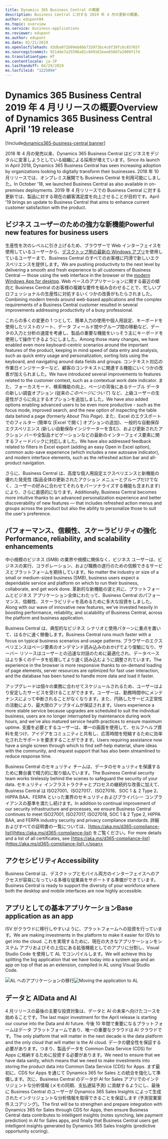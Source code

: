 ```yaml
---
title: Dynamics 365 Business Central の概要
description: Business Central に対する 2019 年 4 月の更新の概要。
author: edupont04
ms.topic: overview
ms.service: business-applications
ms.reviewer: edupont
ms.author: edupont
ms.date: 02/21/2019
ms.openlocfilehash: d3dba072b09eb86b733973bc4c6f39fc6c85765f
ms.sourcegitcommit: 921dde7a25596a81c049162eee650d7a2009f17d
ms.translationtype: HT
ms.contentlocale: ja-JP
ms.lasthandoff: 04/29/2019
ms.locfileid: "1225094"
---
```

# <a name="overview-of-dynamics-365-business-central-april-19-release"></a><span data-ttu-id="c65f7-103">Dynamics 365 Business Central 2019 年 4 月リリースの概要</span><span class="sxs-lookup"><span data-stu-id="c65f7-103">Overview of Dynamics 365 Business Central April '19 release</span></span>
[!include[dynamics365-business-central banner](../includes/dynamics365-business-central.md)]

<span data-ttu-id="c65f7-104">2018 年 4 月の発売以来、Dynamics 365 Business Central はビジネスをデジタルに変革しようとしている組織による採用が増えています。</span><span class="sxs-lookup"><span data-stu-id="c65f7-104">Since its launch in April 2018, Dynamics 365 Business Central has seen increasing adoption by organizations looking to digitally transform their businesses.</span></span> <span data-ttu-id="c65f7-105">2018 年 10 月リリースでは、オンプレミス展開でも Business Central を利用可能にしました。</span><span class="sxs-lookup"><span data-stu-id="c65f7-105">In October '18, we launched Business Central as also available in on-premises deployments.</span></span> <span data-ttu-id="c65f7-106">2019 年 4 月リリースでの Business Central に対する更新では、製品に対する現在の顧客満足度を向上させることが目的です。</span><span class="sxs-lookup"><span data-stu-id="c65f7-106">April '19 brings an update to Business Central that aims to enhance current customer satisfaction with the product.</span></span>  

## <a name="powerful-new-features-for-business-users"></a><span data-ttu-id="c65f7-107">ビジネス ユーザーのための強力な新機能</span><span class="sxs-lookup"><span data-stu-id="c65f7-107">Powerful new features for business users</span></span>
<span data-ttu-id="c65f7-108">生産性を次のレベルに引き上げるため、ブラウザーで Web インターフェイスを使用しているユーザーから、[デスクトップ用の最新の Windows アプリ](https://www.microsoft.com/en-us/p/microsoft-dynamics-365-business-central/9nblggh4ql79)を使用しているユーザーまで、Business Central のすべてのお客様に円滑で新しいエクスペリエンスを提供します。</span><span class="sxs-lookup"><span data-stu-id="c65f7-108">We are pushing productivity to the next level by delivering a smooth and fresh experience to all customers of Business Central — those using the web interface in the browser or the [modern Windows App for desktop](https://www.microsoft.com/en-us/p/microsoft-dynamics-365-business-central/9nblggh4ql79).</span></span> <span data-ttu-id="c65f7-109">Web ベースのアプリケーションに関する最近の傾向と Business Central のお客様の複雑な要件を組み合わせることで、忙しいプロフェッショナルの生産性に対処するいくつかの改善がもたらされました。</span><span class="sxs-lookup"><span data-stu-id="c65f7-109">Combining modern trends around web-based applications and the complex requirements of a Business Central customer resulted in several improvements addressing productivity of a busy professional.</span></span>  

<span data-ttu-id="c65f7-110">これらの多くの変更の 1 つとして、簡単入力の使用や個人用設定、キーボードを使用したリストのソート、データ フィールド間やグループ間の移動など、データの入力と分析の速度を考慮し、製品の重要な機能をいっそう主にキーボードを使用して操作できるようにしました。</span><span class="sxs-lookup"><span data-stu-id="c65f7-110">Among those many changes, we have enabled even more keyboard-centric scenarios around the important features of the product, keeping in mind speed of data entry and analysis, such as quick entry usage and personalization, sorting lists using the keyboard, and navigating around data fields and groups.</span></span> <span data-ttu-id="c65f7-111">コンテキスト対応の作業日インジケーターなど、顧客のコンテキストに関連する機能にいくつかの改善が加えられました。</span><span class="sxs-lookup"><span data-stu-id="c65f7-111">We have introduced several improvements to features related to the customer context, such as a contextual work date indicator.</span></span> <span data-ttu-id="c65f7-112">また、フォーカスモード、検索機能の向上、ページの背後にあるテーブル データの新しい調査オプション (従来の*このページについて*) など、上級ユーザーの生産性がさらに向上するオプションを追加しました。</span><span class="sxs-lookup"><span data-stu-id="c65f7-112">We have also added options enabling advanced users to be even more productive - such as the focus mode, improved search, and the new option of inspecting the table data behind a page (formerly *About This Page*).</span></span> <span data-ttu-id="c65f7-113">また、Excel のエクスポートでのフィルター (簡単な [Excel で開く] オプションの追加)、一般的な自動保存エクスペリエンス (新しい自動保存インジケーターを含む)、および更新されたアクション バーや全製品ナビゲーションなどの最新のインターフェイス要素に関するフィードバックに対応しました。</span><span class="sxs-lookup"><span data-stu-id="c65f7-113">We have also addressed feedback related to filters in Excel export (adding an easy Open in Excel option), common auto-save experience (which includes a new autosave indicator), and modern interface elements, such as the refreshed action bar and all-product navigation.</span></span>

<span data-ttu-id="c65f7-114">さらに、Business Central は、高度な個人用設定エクスペリエンスと新機能の優れた発見性 (製品全体の更新されたアクション メニューとグループだけでなく、ユーザーの好みに合わせてそれらをパーソナライズする機能も含まれます) により、さらに直感的になります。</span><span class="sxs-lookup"><span data-stu-id="c65f7-114">Additionally, Business Central becomes more intuitive thanks to an advanced personalization experience and better discoverability of new features — that includes refreshed action menus and groups across the product but also the ability to personalize those to suit the user's preference.</span></span>

## <a name="performance-reliability-and-scalability-enhancements"></a><span data-ttu-id="c65f7-115">パフォーマンス、信頼性、スケーラビリティの強化</span><span class="sxs-lookup"><span data-stu-id="c65f7-115">Performance, reliability, and scalability enhancements</span></span>
<span data-ttu-id="c65f7-116">中小規模のビジネス (SMB) の業界や規模に関係なく、ビジネス ユーザーは、ビジネスの実行、コラボレーション、および職務の遂行のための信頼できるサービスとプラットフォームを期待しています。</span><span class="sxs-lookup"><span data-stu-id="c65f7-116">No matter the industry or size of a small or medium-sized business (SMB), business users expect a dependable service and platform on which to run their business, collaborate, and get work done.</span></span> <span data-ttu-id="c65f7-117">革新的な新機能の波と共に、プラットフォームとビジネス アプリケーション全体にわたって、Business Central のパフォーマンス、信頼性、スケーラビリティを高めるために多大な投資をしました。</span><span class="sxs-lookup"><span data-stu-id="c65f7-117">Along with our wave of innovative new features, we've invested heavily in boosting performance, reliability, and scalability of Business Central, across the platform and business application.</span></span>

<span data-ttu-id="c65f7-118">Business Central は、典型的なビジネス シナリオと使用パターンに重点を置いて、はるかに速く稼働します。</span><span class="sxs-lookup"><span data-stu-id="c65f7-118">Business Central runs much faster with a focus on typical business scenarios and usage patterns.</span></span> <span data-ttu-id="c65f7-119">ブラウザーのエクスペリエンスはページ要素のオンデマンド読み込みのおかげでより俊敏になり、サーバー リソースはユーザーとの迅速な対話のために最適化され、データベースはより多くのデータを処理してより速く読み込むように調整されています。</span><span class="sxs-lookup"><span data-stu-id="c65f7-119">The experience in the browser is more responsive thanks to on-demand loading of page elements, server resources are optimized for fast user interaction, and the database has been tuned to handle more data and load it faster.</span></span>  

<span data-ttu-id="c65f7-120">アップグレードは個々の業務に合わせてスケジュールされるため、ユーザーはより安定したサービスを受けることができます。ユーザーは、勤務時間中にメンテナンスによって中断されることがなくなります。また、円熟したサービス正常性の活動により、最大限のアップタイムが保証されます。</span><span class="sxs-lookup"><span data-stu-id="c65f7-120">Users experience a more stable service because upgrades are scheduled to suit the individual business, users are no longer interrupted by maintenance during work hours, and we've also matured service health practices to ensure maximum uptime.</span></span> <span data-ttu-id="c65f7-121">支援を必要とするユーザーは、単一の画面を使用して、セルフヘルプ資料を見つけ、アイデアをコミュニティと共有し、応答時間を短縮するために効率化されたサポートを要求することができます。</span><span class="sxs-lookup"><span data-stu-id="c65f7-121">Users requiring assistance now have a single screen through which to find self-help material, share ideas with the community, and request support that has also been streamlined to reduce response time.</span></span>  

<span data-ttu-id="c65f7-122">Business Central のセキュリティ チームは、データのセキュリティを保護するために舞台裏で精力的に取り組んでいます。</span><span class="sxs-lookup"><span data-stu-id="c65f7-122">The Business Central security team works tirelessly behind the scenes to safeguard the security of your data.</span></span> <span data-ttu-id="c65f7-123">セキュリティ インフラストラクチャとプロセスの継続的な改善に加えて、Business Central は ISO27001、ISO27017、ISO27018、SOC 1 ＆ 2 Type 2、HIPPA BAA、FERPA といった業界のセキュリティおよびプライバシー コンプライアンスの基準を満たし続けます。</span><span class="sxs-lookup"><span data-stu-id="c65f7-123">In addition to continual improvement of our security infrastructure and processes, we ensure Business Central continues to meet ISO27001, ISO27017, ISO27018, SOC 1 & 2 Type 2, HIPPA BAA, and FERPA industry security and privacy compliance standards.</span></span> <span data-ttu-id="c65f7-124">詳細およびすべての証明書の一覧については、[https://aka.ms/d365-compliance-list](https://aka.ms/d365-compliance-list) をご覧ください。</span><span class="sxs-lookup"><span data-stu-id="c65f7-124">For more details and a list of all certificates, see [https://aka.ms/d365-compliance-list](https://aka.ms/d365-compliance-list).</span></span>

## <a name="accessibility"></a><span data-ttu-id="c65f7-125">アクセシビリティ</span><span class="sxs-lookup"><span data-stu-id="c65f7-125">Accessibility</span></span>
<span data-ttu-id="c65f7-126">Business Central は、デスクトップとモバイル両方のインターフェイスへのアクセスが容易になっている多様な従業員をサポートする準備ができています。</span><span class="sxs-lookup"><span data-stu-id="c65f7-126">Business Central is ready to support the diversity of your workforce where both the desktop and mobile interfaces are now highly accessible.</span></span>

## <a name="base-application-as-an-app"></a><span data-ttu-id="c65f7-127">アプリとしての基本アプリケーション</span><span class="sxs-lookup"><span data-stu-id="c65f7-127">Base application as an app</span></span>
<span data-ttu-id="c65f7-128">ISV がクラウドに移行しやすいように、プラットフォームへの投資を行っています。</span><span class="sxs-lookup"><span data-stu-id="c65f7-128">We are making investments in the platform to make it easier for ISVs to get into the cloud.</span></span> <span data-ttu-id="c65f7-129">これを実現するために、現在の大きなアプリケーションをシステム アプリおよびその上位にある拡張機能としてのアプリに分割し、Visual Studio Code を使用して AL でコンパイルします。</span><span class="sxs-lookup"><span data-stu-id="c65f7-129">We will achieve this by splitting the big application that we have today into a system app and an app on top of that as an extension, compiled in AL using Visual Studio Code.</span></span>  

<span data-ttu-id="c65f7-130">![AL へのアプリケーションの移行](media/index-2.png "アプリケーションとプラットフォーム")</span><span class="sxs-lookup"><span data-stu-id="c65f7-130">![Moving the application to AL ](media/index-2.png "Application and platform")</span></span>

## <a name="data-and-ai"></a><span data-ttu-id="c65f7-131">データと AI</span><span class="sxs-lookup"><span data-stu-id="c65f7-131">Data and AI</span></span>
<span data-ttu-id="c65f7-132">4 月リリースの最後の主要な投資対象は、データと AI の未来へ向けたコースを始めることです。</span><span class="sxs-lookup"><span data-stu-id="c65f7-132">The last major investment for the April release is starting our course into the Data and AI future.</span></span> <span data-ttu-id="c65f7-133">今後 10 年間で重要になるプラットフォームはデータ プラットフォームであり、唯一の重要なクラウドは AI クラウドです。</span><span class="sxs-lookup"><span data-stu-id="c65f7-133">The only platform that will matter in the next decade is the data platform and the only cloud that will matter is the AI cloud.</span></span> <span data-ttu-id="c65f7-134">データの健全性を保証する必要があります。つまり、製品データを Common Data Service (CDS) for Apps に格納するために投資する必要があります。</span><span class="sxs-lookup"><span data-stu-id="c65f7-134">We need to ensure that we have data sanity, which means that we need to make investments into storing the product data into Common Data Service (CDS) for Apps.</span></span> <span data-ttu-id="c65f7-135">まず最初に、CDS for Apps を通じて Dynamics 365 for Sales との統合を強化して準備します。次に、Business Central のデータが AI for Sales アプリでのインテリジェントな分析情報 (メモの同期、支払遅延予測) に貢献するようにし、最後に Business Central のユーザーが Dynamics 365 Sales Insights によって生成されたインテリジェントな分析情報を取得できることを保証します (予測営業案件スコアリング)。</span><span class="sxs-lookup"><span data-stu-id="c65f7-135">The first will be to strengthen and prepare integration with Dynamics 365 for Sales through CDS for Apps, then ensure Business Central data contributes to intelligent insights (notes synching, late payment prediction) in AI for Sales apps, and finally that Business Central users get intelligent insights generated by Dynamics 365 Sales Insights (predictive opportunity scoring).</span></span>
